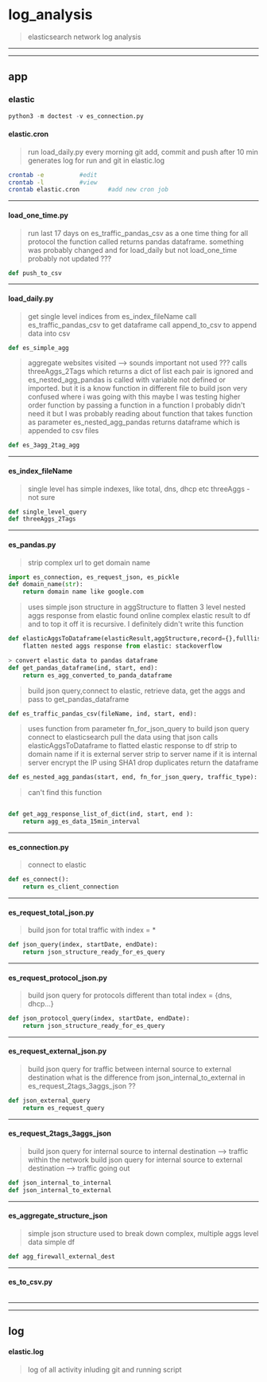 # log_analysis
>elasticsearch network log analysis

---
---
## app

### elastic

```python
python3 -m doctest -v es_connection.py
```
#### elastic.cron
>run load_daily.py every morning
>git add, commit and push after 10 min
>generates log for run and git in elastic.log
```bash
crontab -e 			#edit
crontab -l			#view
crontab elastic.cron 		#add new cron job
```
---
#### load_one_time.py
> run last 17 days on es_traffic_pandas_csv as a one time thing for all protocol
> the function called returns pandas dataframe.
> something was probably changed and for load_daily but not load_one_time probably not updated
>???
```python
def push_to_csv
```
---
#### load_daily.py
> get single level indices from es_index_fileName
> call es_traffic_pandas_csv to get dataframe
> call append_to_csv to append data into csv
```python
def es_simple_agg
```

> aggregate websites visited --> sounds important
> not used
> ???
> calls threeAggs_2Tags which returns a dict of list
> each pair is ignored and es_nested_agg_pandas is called with variable not defined or imported. but it is a know  function in different file to build json
> very confused where i was going with this
> maybe I was testing higher order function by passing a function in a function
> I probably didn't need it but I was probably reading about function that takes function as parameter
> es_nested_agg_pandas returns dataframe which is appended to csv files
```python
def es_3agg_2tag_agg
```
---
#### es_index_fileName
> single level has simple indexes, like total, dns, dhcp etc
> threeAggs - not sure
```python
def single_level_query
def threeAggs_2Tags
```
---
#### es_pandas.py
> strip complex url to get domain name
```python
import es_connection, es_request_json, es_pickle
def domain_name(str):
	return domain name like google.com
```
> uses simple json structure in aggStructure to flatten 3 level nested aggs response from elastic
> found online 
> complex elastic result to df
> and to top it off it is recursive. I definitely didn't write this function 
```python
def elasticAggsToDataframe(elasticResult,aggStructure,record={},fulllist=[]):
	flatten nested aggs response from elastic: stackoverflow
```
```python
> convert elastic data to pandas dataframe
def get_pandas_dataframe(ind, start, end):
	return es_agg_converted_to_panda_dataframe
```
> build json query,connect to elastic, retrieve data, get the aggs and pass to get_pandas_dataframe
```python
def es_traffic_pandas_csv(fileName, ind, start, end):
```
> uses function from parameter fn_for_json_query to build json query
> connect to elasticsearch pull the data using that json
> calls elasticAggsToDataframe to flatted elastic response to df
> strip to domain name if it is external server
> strip to server name if it is internal server
> encrypt the IP using SHA1
> drop duplicates
> return the dataframe
```python
def es_nested_agg_pandas(start, end, fn_for_json_query, traffic_type):
```
> can't find this function
```python

def get_agg_response_list_of_dict(ind, start, end ):
	return agg_es_data_15min_interval
```

---
#### es_connection.py
> connect to elastic
```python
def es_connect():
	return es_client_connection

```
---
#### es_request_total_json.py
> build json for total traffic with index = *
```python
def json_query(index, startDate, endDate):
	return json_structure_ready_for_es_query
```
---
#### es_request_protocol_json.py
> build json query for protocols different than total
> index = {dns, dhcp...}
```python
def json_protocol_query(index, startDate, endDate):
	return json_structure_ready_for_es_query
```
---
#### es_request_external_json.py
> build json query for traffic between internal source to external destination
> what is the difference from  json_internal_to_external in es_request_2tags_3aggs_json ??
```python
def json_external_query
	return es_request_query
```
---
#### es_request_2tags_3aggs_json
> build json query for internal source to internal destination --> traffic within the network
> build json query for internal source to external destination --> traffic going out
```python
def json_internal_to_internal
def json_internal_to_external
```
---
#### es_aggregate_structure_json
> simple json structure used to break down complex, multiple aggs level data simple df
```python
def agg_firewall_external_dest
```
---


#### es_to_csv.py
```python


```



---
---

## log

#### elastic.log
> log of all activity inluding git and running script